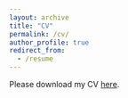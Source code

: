 ```yaml
---
layout: archive
title: "CV"
permalink: /cv/
author_profile: true
redirect_from:
  - /resume
---
```


Please download my CV [here](http://snigdha-sen.github.io/files/CV_2025-3.pdf).
